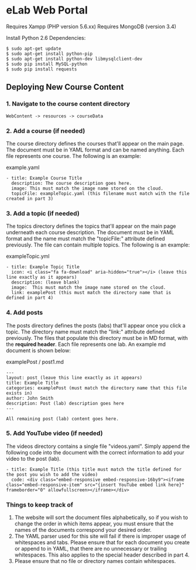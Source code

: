# eLab Web Portal

Requires Xampp (PHP version 5.6.xx)
Requires MongoDB (version 3.4)

Install Python 2.6 Dependencies:
```
$ sudo apt-get update
$ sudo apt-get install python-pip
$ sudo apt-get install python-dev libmysqlclient-dev
$ sudo pip install MySQL-python
$ sudo pip install requests
```

## Deploying New Course Content

### 1. Navigate to the course content directory
```
WebContent -> resources -> courseData
```

### 2. Add a course (if needed)

The course directory defines the courses that'll appear on the main page.  The document must be in YAML format and can be named anything.  Each file represents one course.  The following is an example:

example.yaml
```
- title: Example Course Title
  description: The course description goes here.
  image: This must match the image name stored on the cloud.
  topicFile: exampleTopic.yaml (this filename must match with the file created in part 3)
```

### 3. Add a topic (if needed) 
The topics directory defines the topics that'll appear on the main page underneath each course description.  The document must be in YAML format and the name must match the "topicFile:" attribute defined previously.  The file can contain multiple topics. The following is an example:

exampleTopic.yml
```
- title: Example Topic Title
  icon: <i class="fa fa-download" aria-hidden="true"></i> (leave this line exactly as it appears)
  description: (leave blank)
  image:  This must match the image name stored on the cloud.
  link: examplePost (this must match the directory name that is defined in part 4)
```

### 4. Add posts
The posts directory defines the posts (labs) that'll appear once you click a topic.  The directory name must match the "link:" attribute defined previously.  The files that populate this directory must be in MD format, with the **required header**.  Each file represents one lab.  An example md document is shown below:

examplePost / post1.md
```
---
layout: post (leave this line exactly as it appears)
title: Example Title
categories: examplePost (must match the directory name that this file exists in)
author: John Smith
description: Post (lab) description goes here
---

All remaining post (lab) content goes here.
```

### 5. Add YouTube video (if needed)
The videos directory contains a single file "videos.yaml".  Simply append the following code into the document with the correct information to add your video to the post (lab).
```
- title: Example Title (this title must match the title defined for the post you wish to add the video)
  code: <div class="embed-responsive embed-responsive-16by9"><iframe class="embed-responsive-item" src="{insert YouTube embed link here}" frameborder="0" allowfullscreen></iframe></div>

```

### Things to keep track of
1. The website will sort the document files alphabetically, so if you wish to change the order in which items appear, you must ensure that the names of the documents correspond your desired order.
2. The YAML parser used for this site will fail if there is improper usage of whitespaces and tabs.  Please ensure that for each document you create or append to in YAML, that there are no unnecessary or trailing whitespaces.  This also applies to the special header described in part 4.
3. Please ensure that no file or directory names contain whitespaces.

